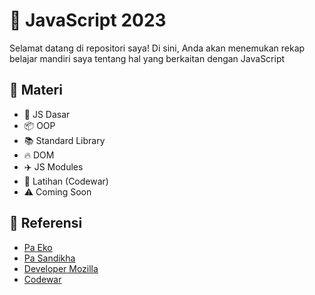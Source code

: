 # 🚀 JavaScript 2023
Selamat datang di repositori saya! Di sini, Anda akan menemukan rekap belajar mandiri saya tentang hal yang berkaitan dengan JavaScript 

## 📖 Materi
- 📖 JS Dasar
- 📦 OOP
- 📚 Standard Library
- 🔥 DOM
- ✈️ JS Modules
- 🏫 Latihan (Codewar) 
- ⚠️ Coming Soon

## 📖 Referensi
- [Pa Eko](https://youtu.be/SDROba_M42g?list=PL-CtdCApEFH8SS0Gsj9_a0cC0jypFEoSg)
- [Pa Sandikha](https://youtu.be/RUTV_5m4VeI?list=PLFIM0718LjIWXagluzROrA-iBY9eeUt4w)
- [Developer Mozilla](https://developer.mozilla.org/en-US/docs/Web/JavaScript)
- [Codewar](https://www.codewars.com/dashboard)
